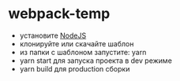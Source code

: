 # webpack-temp

- установите [NodeJS](https://nodejs.org/en/)
- клонируйте или скачайте шаблон
- из папки с шаблоном запустите: yarn
- yarn start для запуска проекта в dev режиме
- yarn build для production сборки
